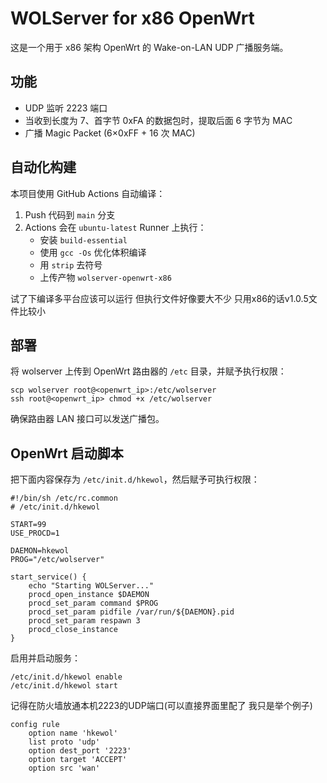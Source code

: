 # WOLServer for x86 OpenWrt

这是一个用于 x86 架构 OpenWrt 的 Wake-on-LAN UDP 广播服务端。

## 功能

- UDP 监听 2223 端口
- 当收到长度为 7、首字节 0xFA 的数据包时，提取后面 6 字节为 MAC
- 广播 Magic Packet (6×0xFF + 16 次 MAC)

## 自动化构建

本项目使用 GitHub Actions 自动编译：

1. Push 代码到 `main` 分支  
2. Actions 会在 `ubuntu-latest` Runner 上执行：
   - 安装 `build-essential`
   - 使用 `gcc -Os` 优化体积编译
   - 用 `strip` 去符号
   - 上传产物 `wolserver-openwrt-x86`

试了下编译多平台应该可以运行 但执行文件好像要大不少
只用x86的话v1.0.5文件比较小

## 部署

将 wolserver 上传到 OpenWrt 路由器的 `/etc` 目录，并赋予执行权限：  
```
scp wolserver root@<openwrt_ip>:/etc/wolserver  
ssh root@<openwrt_ip> chmod +x /etc/wolserver  
```

确保路由器 LAN 接口可以发送广播包。

## OpenWrt 启动脚本

把下面内容保存为 `/etc/init.d/hkewol`，然后赋予可执行权限：

```
#!/bin/sh /etc/rc.common  
# /etc/init.d/hkewol  

START=99  
USE_PROCD=1  

DAEMON=hkewol  
PROG="/etc/wolserver"  

start_service() {  
    echo "Starting WOLServer..."  
    procd_open_instance $DAEMON  
    procd_set_param command $PROG  
    procd_set_param pidfile /var/run/${DAEMON}.pid  
    procd_set_param respawn 3  
    procd_close_instance  
}  
```

启用并启动服务：  
```
/etc/init.d/hkewol enable  
/etc/init.d/hkewol start
```
记得在防火墙放通本机2223的UDP端口(可以直接界面里配了 我只是举个例子)
```
config rule
	option name 'hkewol'
	list proto 'udp'
	option dest_port '2223'
	option target 'ACCEPT'
	option src 'wan'
```
